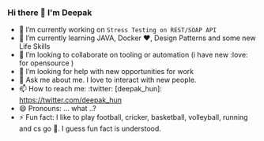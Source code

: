 ### Hi there 👋 I'm Deepak



<!--
**deebeast/deebeast** is a ✨ _special_ ✨ repository because its `README.md` (this file) appears on your GitHub profile.

Here are some ideas to get you started:

- 🔭 I’m currently working on ...
- 🌱 I’m currently learning ...
- 👯 I’m looking to collaborate on ...
- 🤔 I’m looking for help with ...
- 💬 Ask me about ...
- 📫 How to reach me: ...
- 😄 Pronouns: ...
- ⚡ Fun fact: ...
-->

- 🔭 I’m currently working on `Stress Testing on REST/SOAP API`
- 🌱 I’m currently learning JAVA, Docker :heart:, Design Patterns and some new Life Skills
- 👯 I’m looking to collaborate on tooling or automation (i have new :love: for opensource )
- 🤔 I’m looking for help with new opportunities for work
- 💬 Ask me about me. I love to interact with new people.
- 📫 How to reach me: :twitter: [deepak_hun]: https://twitter.com/deepak_hun
- 😄 Pronouns: ... what ..?
- ⚡ Fun fact: I like to play football, cricker, basketball, volleyball, running and cs go :gun:. I guess fun fact is understood.
